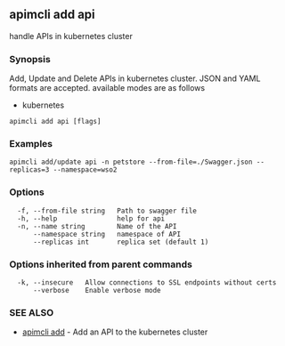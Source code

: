 ## apimcli add api

handle APIs in kubernetes cluster 

### Synopsis


Add, Update and Delete APIs in kubernetes cluster. JSON and YAML formats are accepted.
available modes are as follows
* kubernetes

```
apimcli add api [flags]
```

### Examples

```
apimcli add/update api -n petstore --from-file=./Swagger.json --replicas=3 --namespace=wso2
```

### Options

```
  -f, --from-file string   Path to swagger file
  -h, --help               help for api
  -n, --name string        Name of the API
      --namespace string   namespace of API
      --replicas int       replica set (default 1)
```

### Options inherited from parent commands

```
  -k, --insecure   Allow connections to SSL endpoints without certs
      --verbose    Enable verbose mode
```

### SEE ALSO
* [apimcli add](apimcli_add.md)	 - Add an API to the kubernetes cluster

